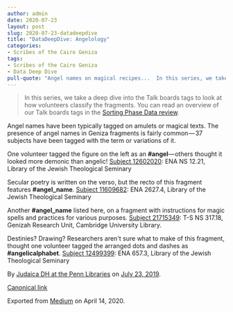 ```yaml
---
author: admin
date: 2020-07-23
layout: post
slug: 2020-07-23-datadeepdive
title: "DataDeepDive: Angelology"
categories:
- Scribes of the Cairo Geniza
tags:
- Scribes of the Cairo Geniza
- Data Deep Dive
pull-quote: "Angel names on magical recipes...  In this series, we take a deep dive into the Talk boards tags to look at how volunteers classify the fragments."
---
```


> In this series, we take a deep dive into the Talk boards tags to look at how volunteers classify the fragments. You can read an overview of our Talk boards tags in the [Sorting Phase Data review](https://medium.com/@judaicadh/reviewing-sorting-phase-data-talk-board-tags-d0c0b90dc43c).

Angel names have been typically tagged on amulets or magical texts. The presence of angel names in Geniza fragments is fairly common — 37 subjects have been tagged with the term or variations of it.

One volunteer tagged the figure on the left as an **#angel**— others thought it looked more demonic than angelic!
[Subject 12602020](https://www.zooniverse.org/projects/judaicadh/scribes-of-the-cairo-geniza/talk/subjects/12602020): ENA NS 12.21, Library of the Jewish Theological Seminary

Secular poetry is written on the verso, but the recto of this fragment features **#angel_name**.
[Subject 11609682](https://www.zooniverse.org/projects/judaicadh/scribes-of-the-cairo-geniza/talk/subjects/11609682): ENA 2627.4, Library of the Jewish Theological Seminary

Another **#angel_name** listed here, on a fragment with instructions for magic spells and practices for various purposes.
[Subject 21715349](https://www.zooniverse.org/projects/judaicadh/scribes-of-the-cairo-geniza/talk/subjects/21715349): T-S NS 317.18, Genizah Research Unit, Cambridge University Library.

Destinies? Drawing? Researchers aren't sure what to make of this fragment, thought one volunteer tagged the arranged dots and dashes as **#angelicalphabet**.
[Subject 12499399](https://www.zooniverse.org/projects/judaicadh/scribes-of-the-cairo-geniza/talk/subjects/12499399): ENA 657.3, Library of the Jewish Theological Seminary

By [Judaica DH at the Penn Libraries](https://medium.com/@judaicadh) on [<time>July 23, 2019</time>](https://medium.com/p/28c00b1225af).

[Canonical link](https://medium.com/@judaicadh/datadeepdive-angelology-28c00b1225af)

Exported from [Medium](https://medium.com) on April 14, 2020.

